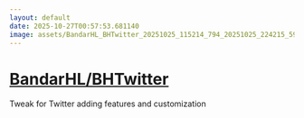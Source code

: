 ```yaml
---
layout: default
date: 2025-10-27T00:57:53.681140
image: assets/BandarHL_BHTwitter_20251025_115214_794_20251025_224215_59a902--20251026T004354135--cropped.png
---
```


# [BandarHL/BHTwitter](https://github.com/BandarHL/BHTwitter/)

Tweak for Twitter adding features and customization
